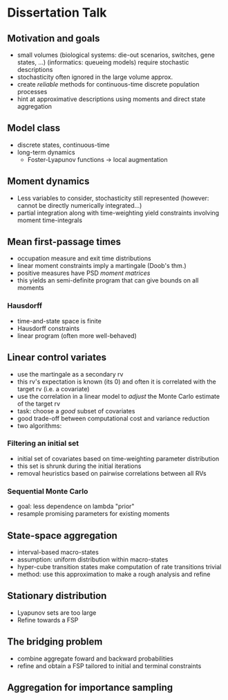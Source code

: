 # Dissertation Talk

## Motivation and goals
* small volumes (biological systems: die-out scenarios, switches, gene states, ...) (informatics: queueing models) require stochastic descriptions
* stochasticity often ignored in the large volume approx.
* create _reliable_ methods for continuous-time discrete population processes
* hint at approximative descriptions using moments and direct state aggregation

## Model class
* discrete states, continuous-time
* long-term dynamics 
	* Foster-Lyapunov functions -> local augmentation

## Moment dynamics
* Less variables to consider, stochasticity still represented (however: cannot be directly numerically integrated...)
* partial integration along with time-weighting yield constraints involving moment time-integrals

## Mean first-passage times
* occupation measure and exit time distributions
* linear moment constraints imply a martingale (Doob's thm.)
* positive measures have PSD _moment matrices_
* this yields an semi-definite program that can give bounds on all moments

### Hausdorff
* time-and-state space is finite
* Hausdorff constraints
* linear program (often more well-behaved)

## Linear control variates
* use the martingale as a secondary rv
* this rv's expectation is known (its 0) and often it is correlated with the target rv (i.e. a covariate)
* use the correlation in a linear model to _adjust_ the Monte Carlo estimate of the target rv
* task: choose a _good_ subset of covariates
* good trade-off between computational cost and variance reduction
* two algorithms:

### Filtering an initial set
* initial set of covariates based on time-weighting parameter distribution
* this set is shrunk during the initial iterations
* removal heuristics based on pairwise correlations between all RVs

### Sequential Monte Carlo
* goal: less dependence on lambda "prior"
* resample promising parameters for existing moments

## State-space aggregation
* interval-based macro-states
* assumption: uniform distribution within macro-states
* hyper-cube transition states make computation of rate transitions trivial
* method: use this approximation to make a rough analysis and refine

## Stationary distribution
* Lyapunov sets are too large
* Refine towards a FSP

## The bridging problem
* combine aggregate foward and backward probabilities
* refine and obtain a FSP tailored to initial and terminal constraints

## Aggregation for importance sampling
